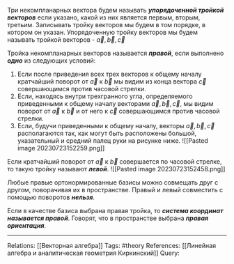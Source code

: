 Три некомпланарных вектора будем называть ***упорядоченной тройкой векторов*** если указано, какой из них является первым, вторым, третьим. Записывать тройку векторов мы будем в том порядке, в котором он указан. Упорядоченную тройку векторов мы будем называть тройкой векторов - $\vec{a}, \vec{b}, \vec{c}$ 

Тройка некомпланарных векторов называется ***правой***, если выполнено ***одно*** из следующих условий: 
1. Если после приведения всех трех векторов к общему началу кратчайший поворот от $\vec{a}$ к $\vec{b}$ мы видим из конца вектора $\vec{c}$ совершающимся против часовой стрелки. 
2. Если, находясь внутри трехгранного угла, определяемого приведенными к общему началу векторами $\vec{a}, \vec{b}, \vec{c}$, мы видим поворот от $\vec{a}$ к $\vec{b}$ и от него к $\vec{c}$ совершающимся против часовой стрелки.
3. Если, будучи приведенными к общему началу, векторы $\vec{a}, \vec{b}, \vec{c}$ располагаются так, как могут быть расположены большой, указательный и средний палец руки на рисунке ниже. 
![[Pasted image 20230723152259.png]]

Если кратчайший поворот от $\vec{a}$ к $\vec{b}$ совершается по часовой стрелке, то такую тройку называют ***левой***. 
![[Pasted image 20230723152458.png]]

Любые правые ортонормированные базисы можно совмещать друг с другом, поворачивая их в пространстве. Правый и левый совместить с помощью поворотов ***нельзя***. 

Если в качестве базиса выбрана правая тройка, то ***система координат называется правой***. Говорят, что в пространстве выбрана ***правая ориентация***. 

___
Relations: [[Векторная алгебра]] 
Tags: #theory 
References: [[Линейная алгебра и аналитическая геометрия Киркинский]] 
Query: 